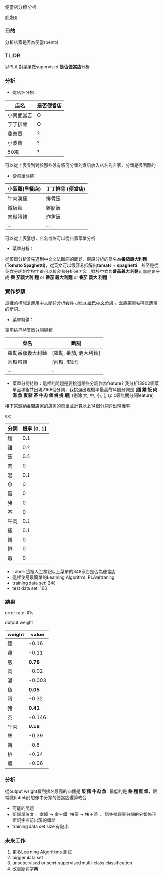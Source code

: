 便當店分類 分析

[slides](https://www.slideshare.net/ChihyangLi/is-bento)

### 目的
分析店家是否為便當(bento)

### TL;DR
以PLA 對菜單做supervised **是否便當店**分析

### 分析
* 從店名分類：

店名 | 是否便當店
--- | ---
小南便當店 | O
丁丁排骨 | O
鼎泰豐 | ?
小波蘿 | ?
50嵐 | ?
可以從上表看到對於那些沒有將可分類的資訊放入店名的店家，分類是很困難的

* 從菜單分類：

小菠蘿(早餐店) | 丁丁排骨 (便當店)
--- | ---
牛肉漢堡 |  排骨飯
鐵板麵 | 雞腿飯
肉鬆蛋餅 | 炸魚飯
... |  ...
可以從上表猜想，店名或許可以從店家菜單分析

* 菜單分析：

從菜單分析首先遇到中文文法斷詞的問題，假設分析的菜名為**番茄義大利麵(Tomato Spaghetti)**，從英文可以很容易拆解出**tomato** + **spaghetti**，甚至是從英文分詞的字根字首可以較容易分析出內容。對於中文的**番茄義大利麵**到底是要分成 **番** **茄義大利** **麵** or **番茄** **義大利麵** or **番茄 義大 利麵** ？

### 實作步驟

這裡的構想是運用中文斷詞分析套件 [Jieba 結巴中文分詞](https://github.com/fxsjy/jieba) ，去將菜單名稱做適當的斷詞。

* 菜單特徵：

運用結巴將菜單分詞歸類

菜名 | 斷詞
--- | ---
羅勒番茄義大利麵 | [羅勒, 番茄, 義大利麵]
肉鬆蛋餅 | [肉鬆, 蛋餅]
... | ...

* 菜單分詞特徵：這裡的問題是要挑選哪些分詞作為feature?
我分析13902個菜單品項後共出現2168個分詞，我挑選出現機率最高的14個分詞是 **[麵 雞 飯 肉 湯 魚 蛋 豬 茶 牛肉 堡 餅 排 蝦]** (剔除 大, 中, 小, (, ),c.c等無關分詞feature)

接下來歸納每間店家的店家的菜單並計算以上14個分詞的出現機率

ex:

分詞 | 機率 [0, 1]
--- | ---
麵 | 0.1 
雞 | 0.2 
飯 | 0.5
肉 | 0
湯 | 0.1
魚 | 0
蛋 | 0
豬 | 0
茶 | 0
牛肉 | 0.2
堡 | 0.1
餅 | 0
排 | 0
蝦 | 0

* Label: 這裡人工標記以上菜單的348家店是否為便當店
* 這裡使用最簡單的Learning Algorithm: PLA做traning
 * training data set: 248
 * test data set: 100

### 結果
error rate: 8%

output weight

weight | value
--- | ---
麵 | -0.16
雞 | -0.11
飯 | **0.78**
肉 | -0.02
湯 | -0.003
魚 | **0.05**
蛋 | -0.32
豬 | **0.41**
茶 | -0.146
牛肉 | **0.18**
堡 | -0.39
餅 | -0.8
排 | -0.24
蝦 | -0.06

### 分析
從output weight看到排名最高的四個是 **飯 豬 牛肉 魚** , 最低的是 **餅 麵 蛋 堡**，跟常識(label者)想像中分類的便當店還算吻合

* 可能的問題
 * 斷詞精確度： 拿鐵 -> 拿＋鐵, 抹茶 -> 抹＋茶 ， 這些是觀察分詞的分類修正斷詞字典前出現的錯誤
 * training data set size 有點小

### 未來工作
1. 更多Learning Algorithms 測試
2. bigger data set
3. unsupervised or semi-supervised multi-class classification
4. 改善斷詞字典